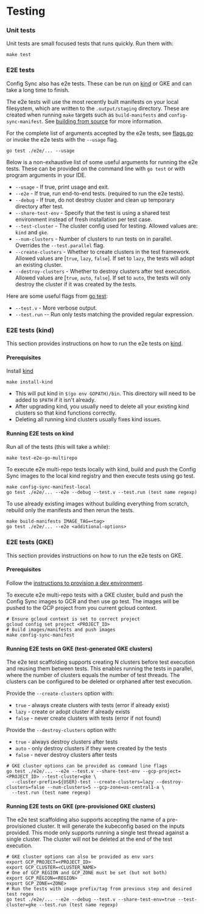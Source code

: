# Testing

### Unit tests
Unit tests are small focused tests that runs quickly. Run them with:

```
make test
```

### E2E tests

Config Sync also has e2e tests. These can be run on [kind] or GKE and can take
a long time to finish.

The e2e tests will use the most recently built manifests on your local filesystem,
which are written to the `.output/staging` directory. These are created
when running `make` targets such as `build-manifests` and `config-sync-manifest`.
See [building from source](#build-from-source) for more information.

For the complete list of arguments accepted by the e2e tests, see [flags.go](../e2e/flags.go)
or invoke the e2e tests with the `--usage` flag.
```shell
go test ./e2e/... --usage
```

Below is a non-exhaustive list of some useful arguments for running the e2e tests.
These can be provided on the command line with `go test` or with program arguments in your IDE.

- `--usage` - If true, print usage and exit.
- `--e2e` - If true, run end-to-end tests. (required to run the e2e tests).
- `--debug` - If true, do not destroy cluster and clean up temporary directory after test.
- `--share-test-env` - Specify that the test is using a shared test environment instead of fresh installation per test case.
- `--test-cluster` - The cluster config used for testing. Allowed values are: `kind` and `gke`.
- `--num-clusters` - Number of clusters to run tests on in parallel. Overrides the `--test.parallel` flag.
- `--create-clusters` - Whether to create clusters in the test framework. Allowed values are [`true`, `lazy`, `false`]. If set to `lazy`, the tests will adopt an existing cluster.
- `--destroy-clusters` - Whether to destroy clusters after test execution. Allowed values are [`true`, `auto`, `false`]. If set to `auto`, the tests will only destroy the cluster if it was created by the tests.

Here are some useful flags from [go test](https://pkg.go.dev/cmd/go#hdr-Testing_flags):
- `--test.v` - More verbose output.
- `--test.run` -- Run only tests matching the provided regular expression.

### E2E tests (kind)

This section provides instructions on how to run the e2e tests on [kind].

#### Prerequisites

Install [kind]
```shell
make install-kind
```

- This will put kind in `$(go env GOPATH)/bin`. This directory will need to be added to `$PATH` if it isn't already.
- After upgrading kind, you usually need to delete all your existing kind clusters so that kind functions correctly.
- Deleting all running kind clusters usually fixes kind issues.

#### Running E2E tests on kind

Run all of the tests (this will take a while):
```
make test-e2e-go-multirepo
```

To execute e2e multi-repo tests locally with kind, build and push the Config Sync
images to the local kind registry and then execute tests using go test.
```shell
make config-sync-manifest-local
go test ./e2e/... --e2e --debug --test.v --test.run (test name regexp)
```

To use already existing images without building everything from scratch, rebuild
only the manifests and then rerun the tests.
```shell
make build-manifests IMAGE_TAG=<tag>
go test ./e2e/... --e2e <additional-options>
```

### E2E tests (GKE)

This section provides instructions on how to run the e2e tests on GKE.

#### Prerequisites

Follow the [instructions to provision a dev environment].

To execute e2e multi-repo tests with a GKE cluster, build and push the Config Sync
images to GCR and then use go test. The images will be pushed to the GCP project
from you current gcloud context.

```shell
# Ensure gcloud context is set to correct project
gcloud config set project <PROJECT_ID>
# Build images/manifests and push images
make config-sync-manifest
```

#### Running E2E tests on GKE (test-generated GKE clusters)

The e2e test scaffolding supports creating N clusters before test execution and
reusing them between tests. This enables running the tests in parallel, where the
number of clusters equals the number of test threads. The clusters can be configured
to be deleted or orphaned after test execution.

Provide the `--create-clusters` option with:
- `true` - always create clusters with tests (error if already exist)
- `lazy` - create or adopt cluster if already exists
- `false` - never create clusters with tests (error if not found)

Provide the `--destroy-clusters` option with:
- `true` - always destroy clusters after tests
- `auto` - only destroy clusters if they were created by the tests
- `false` - never destroy clusters after tests

```shell
# GKE cluster options can be provided as command line flags
go test ./e2e/... --e2e --test.v --share-test-env --gcp-project=<PROJECT_ID> --test-cluster=gke \
  --cluster-prefix=${USER}-test --create-clusters=lazy --destroy-clusters=false --num-clusters=5 --gcp-zone=us-central1-a \
  --test.run (test name regexp)
```

#### Running E2E tests on GKE (pre-provisioned GKE clusters)

The e2e test scaffolding also supports accepting the name of a pre-provisioned
cluster. It will generate the kubeconfig based on the inputs provided. This mode
only supports running a single test thread against a single cluster. The cluster
will not be deleted at the end of the test execution.

```shell
# GKE cluster options can also be provided as env vars
export GCP_PROJECT=<PROJECT_ID>
export GCP_CLUSTER=<CLUSTER_NAME>
# One of GCP_REGION and GCP_ZONE must be set (but not both)
export GCP_REGION=<REGION>
export GCP_ZONE=<ZONE>
# Run the tests with image prefix/tag from previous step and desired test regex
go test ./e2e/... --e2e --debug --test.v --share-test-env=true --test-cluster=gke --test.run (test name regexp)
```

[kind]: https://kind.sigs.k8s.io/
[instructions to provision a dev environment]: ../e2e/testinfra/terraform/README.md
